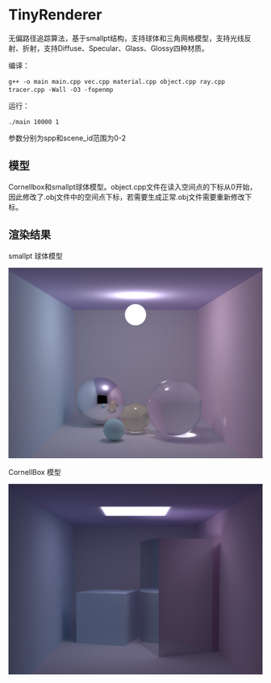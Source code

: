 # TinyRenderer

无偏路径追踪算法，基于smallpt结构，支持球体和三角网格模型，支持光线反射、折射，支持Diffuse、Specular、Glass、Glossy四种材质。

编译：

```shell
g++ -o main main.cpp vec.cpp material.cpp object.cpp ray.cpp tracer.cpp -Wall -O3 -fopenmp
```

运行：

```shell
./main 10000 1
```

参数分别为spp和scene\_id范围为0-2



## 模型

Cornellbox和smallpt球体模型。object.cpp文件在读入空间点的下标从0开始，因此修改了.obj文件中的空间点下标，若需要生成正常.obj文件需要重新修改下标。



## 渲染结果

smallpt 球体模型

![](./output/scene_1.png)



CornellBox 模型

![](./output/scene_2.png)